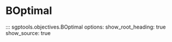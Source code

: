 # BOptimal

::: sgptools.objectives.BOptimal
    options:
      show_root_heading: true
      show_source: true